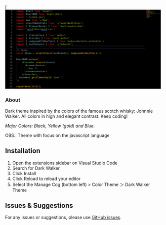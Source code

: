 [![Dark Walker Theme](https://github.com/Miltonr87/Dark-Walker-Theme/blob/master/screenshot.png)

### About

Dark theme inspired by the colors of the famous scotch whisky: Johnnie Walker. All colors in high and elegant contrast. Keep coding!

*Major Colors: Black, Yellow (gold) and Blue.*

OBS.: Theme with focus on the javascript language


## Installation

1. Open the extensions sidebar on Visual Studio Code
1. Search for Dark Walker
1. Click Install
1. Click Reload to reload your editor
1. Select the Manage Cog (bottom left) > Color Theme ＞ Dark Walker Theme

## Issues & Suggestions

For any issues or suggestions, please use [GitHub issues](https://github.com/Miltonr87/Dark-Walker-Theme/issues).

